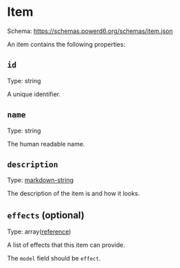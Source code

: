 # Item

Schema: https://schemas.powerd6.org/schemas/item.json

An item contains the following properties:

## `id`

Type: string

A unique identifier.

## `name`

Type: string

The human readable name.

## `description`

Type: [markdown-string](markdown-string.md)

The description of the item is and how it looks.

## `effects` (optional)

Type: array([reference](reference.md))

A list of effects that this item can provide.

The `model` field should be `effect`.